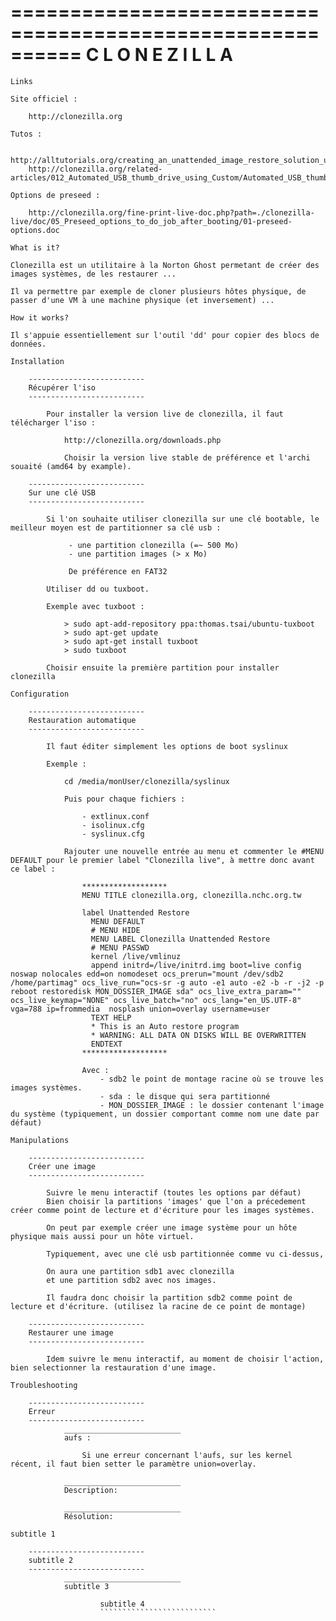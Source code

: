 ==========================================================
                   C L O N E Z I L L A
==========================================================

~~~~~~~~~~~~~~~~~~~~~~~~~~
Links
~~~~~~~~~~~~~~~~~~~~~~~~~~

    Site officiel :

        http://clonezilla.org

    Tutos :

        http://alltutorials.org/creating_an_unattended_image_restore_solution_using_clonezilla_and_usb_stick/
        http://clonezilla.org/related-articles/012_Automated_USB_thumb_drive_using_Custom/Automated_USB_thumb_drive_using_Custom.html

    Options de preseed :

        http://clonezilla.org/fine-print-live-doc.php?path=./clonezilla-live/doc/05_Preseed_options_to_do_job_after_booting/01-preseed-options.doc

~~~~~~~~~~~~~~~~~~~~~~~~~~
What is it?
~~~~~~~~~~~~~~~~~~~~~~~~~~

    Clonezilla est un utilitaire à la Norton Ghost permetant de créer des images systèmes, de les restaurer ...

    Il va permettre par exemple de cloner plusieurs hôtes physique, de passer d'une VM à une machine physique (et inversement) ...

~~~~~~~~~~~~~~~~~~~~~~~~~~
How it works?
~~~~~~~~~~~~~~~~~~~~~~~~~~

    Il s'appuie essentiellement sur l'outil 'dd' pour copier des blocs de données.

~~~~~~~~~~~~~~~~~~~~~~~~~~
Installation
~~~~~~~~~~~~~~~~~~~~~~~~~~

        --------------------------
        Récupérer l'iso
        --------------------------

            Pour installer la version live de clonezilla, il faut télécharger l'iso :

                http://clonezilla.org/downloads.php

                Choisir la version live stable de préférence et l'archi souaité (amd64 by example).

        --------------------------
        Sur une clé USB
        --------------------------

            Si l'on souhaite utiliser clonezilla sur une clé bootable, le meilleur moyen est de partitionner sa clé usb :

                 - une partition clonezilla (=~ 500 Mo)
                 - une partition images (> x Mo)

                 De préférence en FAT32

            Utiliser dd ou tuxboot.

            Exemple avec tuxboot :

                > sudo apt-add-repository ppa:thomas.tsai/ubuntu-tuxboot
                > sudo apt-get update
                > sudo apt-get install tuxboot
                > sudo tuxboot

            Choisir ensuite la première partition pour installer clonezilla

~~~~~~~~~~~~~~~~~~~~~~~~~~
Configuration
~~~~~~~~~~~~~~~~~~~~~~~~~~
        --------------------------
        Restauration automatique
        --------------------------

            Il faut éditer simplement les options de boot syslinux

            Exemple :

                cd /media/monUser/clonezilla/syslinux

                Puis pour chaque fichiers :

                    - extlinux.conf
                    - isolinux.cfg
                    - syslinux.cfg

                Rajouter une nouvelle entrée au menu et commenter le #MENU DEFAULT pour le premier label "Clonezilla live", à mettre donc avant ce label :

                    *******************
                    MENU TITLE clonezilla.org, clonezilla.nchc.org.tw

                    label Unattended Restore
                      MENU DEFAULT
                      # MENU HIDE
                      MENU LABEL Clonezilla Unattended Restore
                      # MENU PASSWD
                      kernel /live/vmlinuz
                      append initrd=/live/initrd.img boot=live config  noswap nolocales edd=on nomodeset ocs_prerun="mount /dev/sdb2 /home/partimag" ocs_live_run="ocs-sr -g auto -e1 auto -e2 -b -r -j2 -p reboot restoredisk MON_DOSSIER_IMAGE sda" ocs_live_extra_param="" ocs_live_keymap="NONE" ocs_live_batch="no" ocs_lang="en_US.UTF-8" vga=788 ip=frommedia  nosplash union=overlay username=user
                      TEXT HELP
                      * This is an Auto restore program
                      * WARNING: ALL DATA ON DISKS WILL BE OVERWRITTEN
                      ENDTEXT
                    *******************

                    Avec : 
                        - sdb2 le point de montage racine où se trouve les images systèmes.
                        - sda : le disque qui sera partitionné 
                        - MON_DOSSIER_IMAGE : le dossier contenant l'image du système (typiquement, un dossier comportant comme nom une date par défaut)

~~~~~~~~~~~~~~~~~~~~~~~~~~
Manipulations
~~~~~~~~~~~~~~~~~~~~~~~~~~
        --------------------------
        Créer une image
        --------------------------

            Suivre le menu interactif (toutes les options par défaut)
            Bien choisir la partitions 'images' que l'on a précedement créer comme point de lecture et d'écriture pour les images systèmes.

            On peut par exemple créer une image système pour un hôte physique mais aussi pour un hôte virtuel.

            Typiquement, avec une clé usb partitionnée comme vu ci-dessus, 

            On aura une partition sdb1 avec clonezilla
            et une partition sdb2 avec nos images.

            Il faudra donc choisir la partition sdb2 comme point de lecture et d'écriture. (utilisez la racine de ce point de montage)

        --------------------------
        Restaurer une image
        --------------------------

            Idem suivre le menu interactif, au moment de choisir l'action, bien selectionner la restauration d'une image.

~~~~~~~~~~~~~~~~~~~~~~~~~~
Troubleshooting
~~~~~~~~~~~~~~~~~~~~~~~~~~

        --------------------------
        Erreur
        --------------------------
                __________________________
                aufs :

                    Si une erreur concernant l'aufs, sur les kernel récent, il faut bien setter le paramètre union=overlay.

                __________________________
                Description:

                __________________________
                Résolution:

~~~~~~~~~~~~~~~~~~~~~~~~~~
subtitle 1
~~~~~~~~~~~~~~~~~~~~~~~~~~

        --------------------------
        subtitle 2
        --------------------------
                __________________________
                subtitle 3

                        subtitle 4
                        ``````````````````````````

